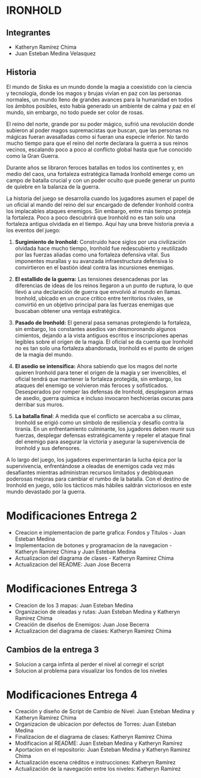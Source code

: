 # IRONHOLD

## Integrantes
- Katheryn Ramírez Chima
- Juan Esteban Medina Velasquez

## Historia
 
El mundo de Siska es un mundo donde la magia a coexistido con la ciencia y tecnología, donde los magos y brujas vivían en paz con las personas normales, un mundo lleno de grandes avances para la humanidad en todos los ámbitos posibles, esto había generado un ambiente de calma y paz en el mundo, sin embargo, no todo puede ser color de rosas.

El reino del norte, grande por su poder mágico, sufrió una revolución donde subieron al poder magos supremacistas que buscan, que las personas no mágicas fueran avasalladas como si fueran una especie inferior. No tardo mucho tiempo para que el reino del norte declarara la guerra a sus reinos vecinos, escalando poco a poco al conflicto global hasta que fue conocido como la Gran Guerra.

Durante años se libraron feroces batallas en todos los continentes y, en medio del caos, una fortaleza estratégica llamada Ironhold emerge como un campo de batalla crucial y con un poder oculto que puede generar un punto de quiebre en la balanza de la guerra.

La historia del juego se desarrolla cuando los jugadores asumen el papel de un oficial al mando del reino del sur encargado de defender Ironhold contra los implacables ataques enemigos. Sin embargo, entre más tiempo proteja la fortaleza. Poco a poco descubrirá que Ironhold no es tan solo una fortaleza antigua olvidada en el tiempo. Aquí hay una breve historia previa a los eventos del juego:

1. **Surgimiento de Ironhold:** Construido hace siglos por una civilización olvidada hace mucho tiempo, Ironhold fue redescubierto y reutilizado por las fuerzas aliadas como una fortaleza defensiva vital. Sus imponentes murallas y su avanzada infraestructura defensiva lo convirtieron en el bastión ideal contra las incursiones enemigas.

2. **El estallido de la guerra:** Las tensiones desencadenas por las diferencias de ideas de los reinos llegaron a un punto de ruptura, lo que llevó a una declaración de guerra que envolvió al mundo en llamas. Ironhold, ubicado en un cruce crítico entre territorios rivales, se convirtió en un objetivo principal para las fuerzas enemigas que buscaban obtener una ventaja estratégica.

3. **Pasado de Ironhold:** El general pasa semanas protegiendo la fortaleza, sin embargo, los constantes asedios van desmoronando algunos cimientos, dejando a la vista antiguos escritos e inscripciones apenas legibles sobre el origen de la magia. El oficial se da cuenta que Ironhold no es tan solo una fortaleza abandonada, Ironhold es el punto de origen de la magia del mundo.

4. **El asedio se intensifica:** Ahora sabiendo que los magos del norte quieren Ironhold para tener el origen de la magia y ser invencibles, el oficial tendrá que mantener la fortaleza protegida, sin embargo, los ataques del enemigo se volvieron más feroces y sofisticados. Desesperados por romper las defensas de Ironhold, desplegaron armas de asedio, guerra química e incluso invocaron hechicerías oscuras para derribar sus muros.

5. **La batalla final**: A medida que el conflicto se acercaba a su clímax, Ironhold se erigió como un símbolo de resiliencia y desafío contra la tiranía. En un enfrentamiento culminante, los jugadores deben reunir sus fuerzas, desplegar defensas estratégicamente y repeler el ataque final del enemigo para asegurar la victoria y asegurar la supervivencia de Ironhold y sus defensores.

A lo largo del juego, los jugadores experimentarán la lucha épica por la supervivencia, enfrentándose a oleadas de enemigos cada vez más desafiantes mientras administran recursos limitados y desbloquean poderosas mejoras para cambiar el rumbo de la batalla. Con el destino de Ironhold en juego, sólo los tácticos más hábiles saldrán victoriosos en este mundo devastado por la guerra.

# Modificaciones Entrega 2
- Creacion e implementacion de parte grafica: Fondos y Títulos - Juan Esteban Medina
- Implementacion de botones y programacion de la navegacion - Katheryn Ramirez Chima y Juan Esteban Medina
- Actualizacion del diagrama de clases - Katheryn Ramirez Chima
- Actualizacion del README: Juan Jose Becerra

# Modificaciones Entrega 3
- Creacion de los 3 mapas: Juan Esteban Medina
- Organizacion de oleadas y rutas: Juan Esteban Medina y Katheryn Ramirez Chima
- Creación de diseños de Enemigos: Juan Jose Becerra
- Actualizacion del diagrama de clases: Katheryn Ramirez Chima

## Cambios de la entrega 3
 - Solucion a carga infinta al perder el nivel al corregir el script
 - Solucion al problema para visualizar los fondos de los niveles
 
 
# Modificaciones Entrega 4
- Creación y diseño de Script de Cambio de Nivel: Juan Esteban Medina y Katheryn Ramirez Chima
- Organizacion de ubicacion por defectos de Torres: Juan Esteban Medina
- Finalizacion de el diagrama de clases: Katheryn Ramirez Chima
- Modificacion al README: Juan Esteban Medina y Katheryn Ramírez 
- Aportacion en el repositorio: Juan Esteban Medina y Katheryn Ramirez Chima
- Actualización escena créditos e instrucciones: Katheryn Ramírez 
- Actualización de la navegación entre los niveles: Katheryn Ramírez